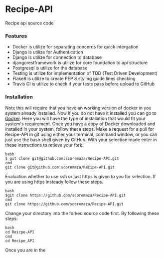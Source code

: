# Recipe-API
Recipe api source code
### Features
* Docker is utilize for separating concerns for quick intergation
* Django is utilize for Authentication
* Django is utilize for connection to database 
* djangorestframework is utilize for core foundation to api structure 
* Postgresql is utilize for the database
* Testing is utilize for implementation of TDD (Test Driven Development)
* Flake8 is utilize to create PEP 8 styling guide lines checking
* Travis CI is utilize to check if your tests pass before upload to GitHub

### Installation
Note this will require that you have an working version of docker in you system already installed. Now if you do not have it installed you can go to [Docker](https://docs.docker.com/). Here you will have the type of installation that would fit your system's requirement. Once you have a copy of Docker downloaded and installed in your system, follow these steps. Make a request for a pull for Recipe-API in git using either your terminal, command window, or you can just use the bash shell given by GitHub. With your selection made enter in these instructions to retieve your fork.
```shell
bash
$ git clone git@github.com:scoremaza/Recipe-API.git
cmd
git clone git@github.com:scoremaza/Recipe-API.git
```
Evaluation whether to use ssh or just https is given to you for selection. If you are using https insteady follow these steps.
```shell
bash
$git clone https://github.com/scoremaza/Recipe-API.git
cmd
git clone https://github.com/scoremaza/Recipe-API.git
```
Change your directory into the forked source code first. By following these steps:
```shell
bash
cd Reicpe-API
cmd
cd Recipe_API
```
Once you are in the   







